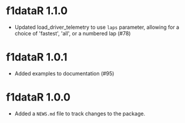 # f1dataR 1.1.0

* Updated load_driver_telemetry to use `laps` parameter, allowing for a choice of 'fastest', 'all', or a numbered lap (#78)

# f1dataR 1.0.1

* Added examples to documentation (#95)

# f1dataR 1.0.0

* Added a `NEWS.md` file to track changes to the package.
